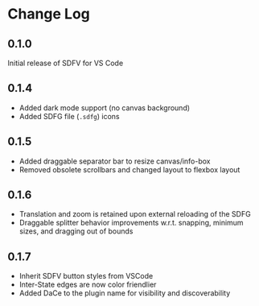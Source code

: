 # Change Log

## 0.1.0

Initial release of SDFV for VS Code

## 0.1.4

- Added dark mode support (no canvas background)
- Added SDFG file (`.sdfg`) icons

## 0.1.5

- Added draggable separator bar to resize canvas/info-box
- Removed obsolete scrollbars and changed layout to flexbox layout

## 0.1.6

- Translation and zoom is retained upon external reloading of the SDFG
- Draggable splitter behavior improvements w.r.t. snapping, minimum sizes, and dragging out of bounds

## 0.1.7

- Inherit SDFV button styles from VSCode
- Inter-State edges are now color friendlier
- Added DaCe to the plugin name for visibility and discoverability